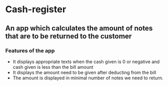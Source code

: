 # Cash-register

## An app which calculates the amount of notes that are to be returned to the customer

### Features of the app

- It displays appropriate texts when the cash given is 0 or negative and cash given is less than the bill amount
- It displays the amount need to be given after deducting from the bill
- The amount is displayed in minimal number of notes we need to return.
